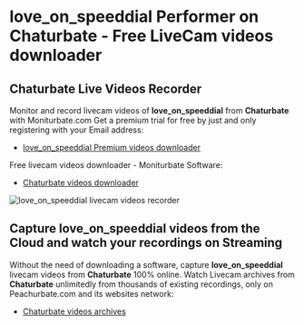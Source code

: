# love_on_speeddial Performer on Chaturbate - Free LiveCam videos downloader

## Chaturbate Live Videos Recorder

Monitor and record livecam videos of **love_on_speeddial** from **Chaturbate** with Moniturbate.com
Get a premium trial for free by just and only registering with your Email address:
* [love_on_speeddial Premium videos downloader](https://moniturbate.com/request-demo-licence-key.html)

Free livecam videos downloader - Moniturbate Software:
* [Chaturbate videos downloader](https://moniturbate.com/moniturbate-download-software.html)

![love_on_speeddial livecam videos recorder](https://peachurnet.com/templates/moniturbate-software.png)


## Capture love_on_speeddial videos from the Cloud and watch your recordings on Streaming

Without the need of downloading a software, capture **love_on_speeddial** livecam videos from **Chaturbate** 100% online.
Watch Livecam archives from **Chaturbate** unlimitedly from thousands of existing recordings, only on Peachurbate.com and its websites network:
* [Chaturbate videos archives](https://peachurnet.com/)